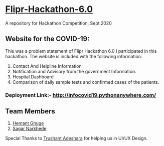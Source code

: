 # [Flipr-Hackathon-6.0](https://flipr.ai/hackathon/)
A repository for Hackathon Competition, Sept 2020

## Website for the COVID-19:
This was a problem statement of Flipr Hackathon 6.0 I participated in this hackathon. The
website is included with the following information: 
1) Contact And Helpline Information
2) Notification and Advisory from the government Information. 
3) Hospital Dashboard 
4) Comparison of daily sample tests and confirmed cases of the patients.

### Deployment Link:- http://infocovid19.pythonanywhere.com/

## Team Members
1) [Hemant Ghuge](https://www.linkedin.com/in/hemantghuge/)
2) [Sagar Narkhede](https://www.linkedin.com/in/sagar-narkhede-5bb944195/)

Special Thanks to [Trushant Adeshara](https://www.linkedin.com/in/trushant-adeshara-34b109174/) for helping us in UI/UX Design.
